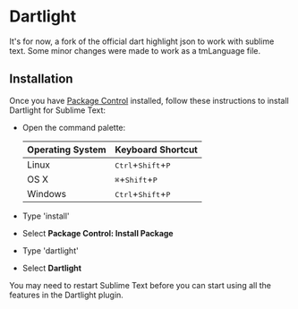 # Dartlight
It's for now, a fork of the official dart highlight json to work with sublime text. Some minor changes were made to work as a tmLanguage file.

## Installation

Once you have [Package Control](http://wbond.net/sublime_packages/package_control) installed, follow
these instructions to install Dartlight for Sublime Text:

- Open the command palette:

  Operating System  | Keyboard Shortcut
  ----------------  | -----------------
  Linux             | <kbd>Ctrl</kbd>+<kbd>Shift</kbd>+<kbd>P</kbd>
  OS X              | <kbd>⌘</kbd>+<kbd>Shift</kbd>+<kbd>P</kbd> 
  Windows           | <kbd>Ctrl</kbd>+<kbd>Shift</kbd>+<kbd>P</kbd>

- Type 'install'
- Select **Package Control: Install Package**
- Type 'dartlight'
- Select **Dartlight**

You may need to restart Sublime Text
before you can start using all the features
in the Dartlight plugin.
